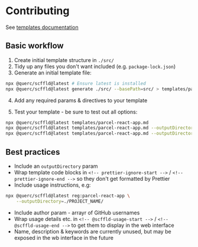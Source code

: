 # Contributing

See [templates documentation](https://github.com/lindsayevans/scffld/blob/develop/docs/templates.md)

## Basic workflow

1. Create initial template structure in `./src/`
2. Tidy up any files you don't want included (e.g. `package-lock.json`)
3. Generate an initial template file:

```sh
npx @querc/scffld@latest # Ensure latest is installed
npx @querc/scffld@latest generate ./src/ --basePath=src/ > templates/parcel-react-app.md
```

4. Add any required params & directives to your template

5. Test your template - be sure to test out all options:

```sh
npx @querc/scffld@latest templates/parcel-react-app.md
npx @querc/scffld@latest templates/parcel-react-app.md --outputDirectory=./test-src/ --name="My Test Thing" --packageManager=pnpm
npx @querc/scffld@latest templates/parcel-react-app.md --outputDirectory=./test-src/ --name="My Test Thing" --packageManager=yarn --includeTests=false --includeRouter=false --includeMantine=false --includeFonts=false --includeIcons=false
```

## Best practices

- Include an `outputDirectory` param
- Wrap template code blocks in `<!-- prettier-ignore-start -->` / `<!-- prettier-ignore-end -->` so they don't get formatted by Prettier
- Include usage instructions, e.g:

```sh
npx @querc/scffld@latest reg:parcel-react-app \
    --outputDirectory=./PROJECT_NAME/
```

- Include author param - arrayr of GitHub usernames
- Wrap usage details etc. in `<!-- @scffld-usage-start -->` / `<!-- @scffld-usage-end -->` to get them to display in the web interface
- Name, description & keywords are currently unused, but may be exposed in the wb interface in the future
